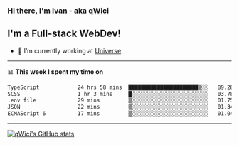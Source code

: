 ### Hi there, I'm Ivan - aka [qWici][website]

## I'm a Full-stack WebDev!
- 🔭 I’m currently working at [Universe][universe]

---

📊 **This week I spent my time on**
<!--START_SECTION:waka-->

```txt
TypeScript            24 hrs 58 mins  ██████████████████████▒░░   89.28 %
SCSS                  1 hr 3 mins     █░░░░░░░░░░░░░░░░░░░░░░░░   03.78 %
.env file             29 mins         ▒░░░░░░░░░░░░░░░░░░░░░░░░   01.75 %
JSON                  22 mins         ▒░░░░░░░░░░░░░░░░░░░░░░░░   01.34 %
ECMAScript 6          17 mins         ▒░░░░░░░░░░░░░░░░░░░░░░░░   01.04 %
```

<!--END_SECTION:waka-->

---

[![qWici's GitHub stats](https://github-readme-stats.vercel.app/api?username=qWici)](https://github.com/qWici/github-readme-stats)

[website]: https://devkucher.com
[twitter]: https://twitter.com/KucherDev
[linkedin]: https://www.linkedin.com/in/ivankucher
[universe]: https://universeapps.limited
